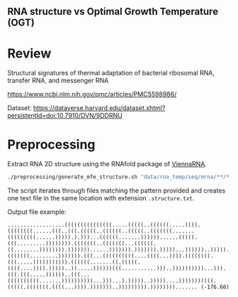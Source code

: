 RNA structure vs Optimal Growth Temperature (OGT)
--------------------------------------------------

# Review

Structural signatures of thermal adaptation of bacterial ribosomal RNA, transfer RNA, and messenger RNA

https://www.ncbi.nlm.nih.gov/pmc/articles/PMC5598986/

Dataset: https://dataverse.harvard.edu/dataset.xhtml?persistentId=doi:10.7910/DVN/9DDRNU


# Preprocessing

Extract RNA 2D structure using the RNAfold package of [ViennaRNA](https://www.tbi.univie.ac.at/RNA/).

```bash
./preprocessing/generate_mfe_structure.sh "data/rna_temp/seq/mrna/**/*.fasta"
```

The script iterates through files matching the pattern provided and creates one text file in the same location with extension `.structure.txt`.

Output file example:

```
..................(((((((((((((((.....(((((..((((((.....((((.((((((((......(((..(((.(((((..((((((..(((((..(((((((.......(((((((((......))))).).)))...((((((.......))))))......(((((.(((.........)))))))).(((((((..(((((((...((((((.((........)))))))).)))))))......))))))).))))))).)))))...))))))..)))))..)))..)))))))))))...))))..(((((((.........))))))).(((...((((((((((....((((...)))).((((((((.(((.....))))))))))).((((((.......((.(((((.((((....)))).)))))..)).....))))))(((...........)))..))))))))))...))).(((.(((.....))))))..(((...((((((((((.......))))))))))...)))...).)))))..)))))....)))))))((((.(((((.(((((((.((((...)))).)))))))..))))))))).))))))))....... (-176.60)
```
